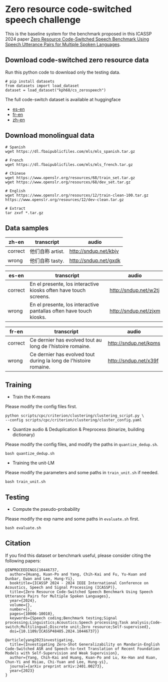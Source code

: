 # Zero resource code-switched speech challenge
This is the baseline system for the benchmark proposed in this ICASSP 2024 paper [Zero Resource Code-Switched Speech Benchmark Using Speech Utterance Pairs for Multiple Spoken Languages](https://ieeexplore.ieee.org/document/10446737).
## Download code-switched zero resource data
Run this python code to download only the testing data.
```python3
# pip install datasets
from datasets import load_dataset
dataset = load_dataset("kph68/cs_zerospeech")
```
The full code-switch dataset is available at huggingface
- [es-en](https://huggingface.co/datasets/ky552/cszs_es_en)
- [fr-en](https://huggingface.co/datasets/ky552/cszs_fr_en)
- [zh-en](https://huggingface.co/datasets/ky552/cszs_zh_en)


## Download monolingual data
```
# Spanish
wget https://dl.fbaipublicfiles.com/mls/mls_spanish.tar.gz

# French
wget https://dl.fbaipublicfiles.com/mls/mls_french.tar.gz

# Chinese
wget https://www.openslr.org/resources/68/train_set.tar.gz
wget https://www.openslr.org/resources/68/dev_set.tar.gz

# English
wget https://www.openslr.org/resources/12/train-clean-100.tar.gz
https://www.openslr.org/resources/12/dev-clean.tar.gz

# Extract
tar zxvf *.tar.gz
```

## Data samples
|zh-en|transcript|audio|
|------|-----|------|
|correct|他们自称 artist.|http://sndup.net/kbjv | 
|wrong|他们自称 tasty.|http://sndup.net/gxdk |

|es-en|transcript|audio|
|------|-----|------|
|correct|En el presente, los interactive kiosks often have touch screens.|http://sndup.net/w2tj |
|wrong|En el presente, los interactive pantallas often have touch kiosks.|http://sndup.net/zjxm|

|fr-en|transcript|audio|
|------|-----|------|
|correct|Ce dernier has evolved tout au long de l'histoire romaine.|http://sndup.net/kpms |
|wrong|Ce dernier has evolved tout during la long de l'histoire romaine.|http://sndup.net/x39f| 

## Training
* Train the K-means


Please modify the config files first.
```  
python scripts/cpc/criterion/clustering/clustering_script.py \
--config scripts/cpc/criterion/clustering/cluster_config.yaml
```

* Quantize audio & Deduplication & Preprocess (binarize, building dictionary)


Please modify the config files, and modify the paths in `quantize_dedup.sh`.
```
bash quantize_dedup.sh
```

* Training the unit-LM


Please modify the parameters and some paths in `train_unit.sh` if needed.
```
bash train_unit.sh
```

## Testing
* Compute the pseudo-probability


Please modify the exp name and some paths in `evaluate.sh` first.
```
bash evaluate.sh
```

## Citation
If you find this dataset or benchmark useful, please consider citing the following papers:
```
@INPROCEEDINGS{10446737,
  author={Huang, Kuan-Po and Yang, Chih-Kai and Fu, Yu-Kuan and Dunbar, Ewan and Lee, Hung-Yi},
  booktitle={ICASSP 2024 - 2024 IEEE International Conference on Acoustics, Speech and Signal Processing (ICASSP)}, 
  title={Zero Resource Code-Switched Speech Benchmark Using Speech Utterance Pairs for Multiple Spoken Languages}, 
  year={2024},
  volume={},
  number={},
  pages={10006-10010},
  keywords={Speech coding;Benchmark testing;Signal processing;Linguistics;Acoustics;Speech processing;Task analysis;Code-switch;Multilingual;Discrete unit;Zero resource;Self-supervised},
  doi={10.1109/ICASSP48485.2024.10446737}}

@article{yang2023investigating,
  title={Investigating Zero-Shot Generalizability on Mandarin-English Code-Switched ASR and Speech-to-text Translation of Recent Foundation Models with Self-Supervision and Weak Supervision},
  author={Yang, Chih-Kai and Huang, Kuan-Po and Lu, Ke-Han and Kuan, Chun-Yi and Hsiao, Chi-Yuan and Lee, Hung-yi},
  journal={arXiv preprint arXiv:2401.00273},
  year={2023}
}
```

